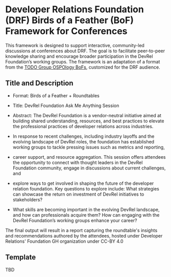 # Developer Relations Foundation (DRF) Birds of a Feather (BoF) Framework for Conferences

This framework is designed to support interactive, community-led discussions at conferences about DRF.
The goal is to facilitate peer-to-peer knowledge sharing and encourage broader participation in the DevRel Foundation’s working groups.
The framework is an adaptation of a format from the [TODO Group OSPOlogy BoFs](https://github.com/todogroup/ospology/tree/main/BoF), customized for the DRF audience.

## Title and Description

- Format: Birds of a Feather + Roundtables

- Title: DevRel Foundation Ask Me Anything Session

- Abstract: The DevRel Foundation is a vendor-neutral initiative aimed at building shared understanding, resources, and best practices to elevate the professional practices of developer relations across industries.
- In response to recent challenges, including industry layoffs and the evolving landscape of DevRel roles, the foundation has established working groups to tackle pressing issues such as metrics and reporting,
- career support, and resource aggregation. This session offers attendees the opportunity to connect with thought leaders in the DevRel Foundation community, engage in discussions about current challenges, and
- explore ways to get involved in shaping the future of the developer relation foundation. Key questions to explore include: What strategies can showcase the return on investment of DevRel initiatives to stakeholders?
- What skills are becoming important in the evolving DevRel landscape, and how can professionals acquire them? How can engaging with the DevRel Foundation’s working groups enhance your career?

The final output will result in a report capturing the roundtable's insights and recommendations authored by the attendees, hosted under Developer Relations' Foundation GH organization under CC-BY 4.0

## Template

TBD
